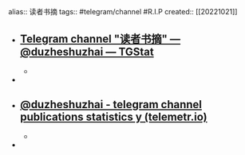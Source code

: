 alias:: 读者书摘
tags:: #telegram/channel #R.I.P
created:: [[20221021]]

- ## [Telegram channel "读者书摘" — @duzheshuzhai — TGStat](https://tgstat.com/channel/@duzheshuzhai)
  -
-
- ## [@duzheshuzhai - telegram channel publications statistics y (telemetr.io)](https://telemetr.io/en/channels/1306853448-duzheshuzhai/publish)
  -
-